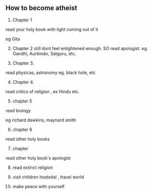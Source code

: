 ## How to become atheist

1. Chapter 1

read your holy book with light coming out of it

eg Gita

2. Chapter 2 
still dont feel enlightened enough. 
SO read apologist. 
eg. Gandhi, Aurbindo, Satguru, etc. 

3. Chapter 3. 

read physicas, astronomy
eg. black hole, etc

4. Chapter 4. 

read critics of religion , ex Hindu etc. 

5. chapter 5

read biology

eg richard dawkins, maynard smith

6. chapter 6

read other holy books

7. chapter

read other holy book's apologist


8. read extinct religion 

9. visit children hostoital , travel world

10. make peace with yourself



